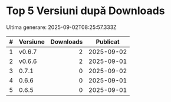 # Top 5 Versiuni după Downloads

Ultima generare: 2025-09-02T08:25:57.333Z

| # | Versiune | Downloads | Publicat |
| - | - | -: | - |
| 1 | v0.6.7 | 2 | 2025-09-02 |
| 2 | v0.6.6 | 2 | 2025-09-01 |
| 3 | 0.7.1 | 0 | 2025-09-02 |
| 4 | 0.6.6 | 0 | 2025-09-01 |
| 5 | 0.6.5 | 0 | 2025-09-01 |
